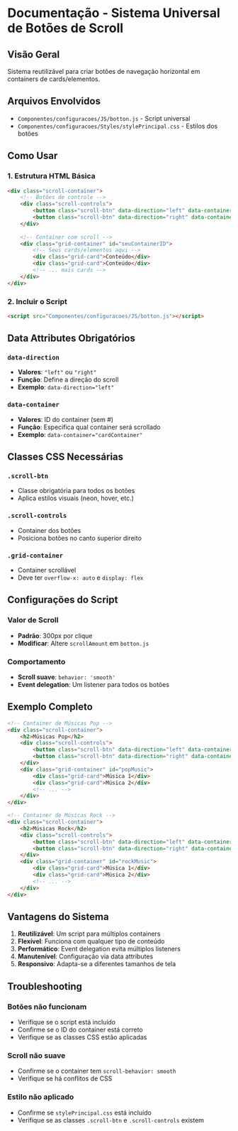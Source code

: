 # Documentação - Sistema Universal de Botões de Scroll

## Visão Geral
Sistema reutilizável para criar botões de navegação horizontal em containers de cards/elementos.

## Arquivos Envolvidos
- `Componentes/configuracoes/JS/botton.js` - Script universal
- `Componentes/configuracoes/Styles/stylePrincipal.css` - Estilos dos botões

## Como Usar

### 1. Estrutura HTML Básica
```html
<div class="scroll-container">
    <!-- Botões de controle -->
    <div class="scroll-controls">
        <button class="scroll-btn" data-direction="left" data-container="seuContainerID">‹</button>
        <button class="scroll-btn" data-direction="right" data-container="seuContainerID">›</button>
    </div>
    
    <!-- Container com scroll -->
    <div class="grid-container" id="seuContainerID">
        <!-- Seus cards/elementos aqui -->
        <div class="grid-card">Conteúdo</div>
        <div class="grid-card">Conteúdo</div>
        <!-- ... mais cards -->
    </div>
</div>
```

### 2. Incluir o Script
```html
<script src="Componentes/configuracoes/JS/botton.js"></script>
```

## Data Attributes Obrigatórios

### `data-direction`
- **Valores**: `"left"` ou `"right"`
- **Função**: Define a direção do scroll
- **Exemplo**: `data-direction="left"`

### `data-container`
- **Valores**: ID do container (sem #)
- **Função**: Especifica qual container será scrollado
- **Exemplo**: `data-container="cardContainer"`

## Classes CSS Necessárias

### `.scroll-btn`
- Classe obrigatória para todos os botões
- Aplica estilos visuais (neon, hover, etc.)

### `.scroll-controls`
- Container dos botões
- Posiciona botões no canto superior direito

### `.grid-container`
- Container scrollável
- Deve ter `overflow-x: auto` e `display: flex`

## Configurações do Script

### Valor de Scroll
- **Padrão**: 300px por clique
- **Modificar**: Altere `scrollAmount` em `botton.js`

### Comportamento
- **Scroll suave**: `behavior: 'smooth'`
- **Event delegation**: Um listener para todos os botões

## Exemplo Completo

```html
<!-- Container de Músicas Pop -->
<div class="scroll-container">
    <h2>Músicas Pop</h2>
    <div class="scroll-controls">
        <button class="scroll-btn" data-direction="left" data-container="popMusic">‹</button>
        <button class="scroll-btn" data-direction="right" data-container="popMusic">›</button>
    </div>
    <div class="grid-container" id="popMusic">
        <div class="grid-card">Música 1</div>
        <div class="grid-card">Música 2</div>
        <!-- ... -->
    </div>
</div>

<!-- Container de Músicas Rock -->
<div class="scroll-container">
    <h2>Músicas Rock</h2>
    <div class="scroll-controls">
        <button class="scroll-btn" data-direction="left" data-container="rockMusic">‹</button>
        <button class="scroll-btn" data-direction="right" data-container="rockMusic">›</button>
    </div>
    <div class="grid-container" id="rockMusic">
        <div class="grid-card">Música 1</div>
        <div class="grid-card">Música 2</div>
        <!-- ... -->
    </div>
</div>
```

## Vantagens do Sistema

1. **Reutilizável**: Um script para múltiplos containers
2. **Flexível**: Funciona com qualquer tipo de conteúdo
3. **Performático**: Event delegation evita múltiplos listeners
4. **Manutenível**: Configuração via data attributes
5. **Responsivo**: Adapta-se a diferentes tamanhos de tela

## Troubleshooting

### Botões não funcionam
- Verifique se o script está incluído
- Confirme se o ID do container está correto
- Verifique se as classes CSS estão aplicadas

### Scroll não suave
- Confirme se o container tem `scroll-behavior: smooth`
- Verifique se há conflitos de CSS

### Estilo não aplicado
- Confirme se `stylePrincipal.css` está incluído
- Verifique se as classes `.scroll-btn` e `.scroll-controls` existem